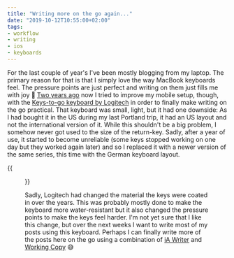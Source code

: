 ```yaml
---
title: "Writing more on the go again..."
date: "2019-10-12T10:55:00+02:00"
tags:
- workflow
- writing
- ios
- keyboards
---
```


For the last couple of year's I've been mostly blogging from my laptop. The primary reason for that is that I simply love the way MacBook keyboards feel. The pressure points are just perfect and writing on them just fills me with joy 🥰 [Two years ago](https://zerokspot.com/weblog/2017/05/17/mobile-writing/) now I tried to improve my mobile setup, though, with the [Keys-to-go keyboard by Logitech][kb] in order to finally make writing on the go practical. That keyboard was small, light, but it had one downside: As I had bought it in the US during my last Portland trip, it had an US layout and not the international version of it. While this shouldn't be a big problem, I somehow never got used to the size of the return-key. Sadly, after a year of use, it started to become unreliable (some keys stopped working on one day but they worked again later) and so I replaced it with a newer version of the same series, this time with the German keyboard layout.

{{<figure src="/media/2019/keystogo.jpg" figcaption="Two generations of Keys-to-go keyboards">}}

Sadly, Logitech had changed the material the keys were coated in over the years. This was probably mostly done to make the keyboard more water-resistant but it also changed the pressure points to make the keys feel harder. I'm not yet sure that I like this change, but over the next weeks I want to write most of my posts using this keyboard. Perhaps I can finally write more of the posts here on the go using a combination of [iA Writer][ia] and [Working Copy][wc] 😅

[ia]: https://ia.net/writer
[wc]: https://workingcopyapp.com/
[kb]: https://www.logitech.com/de-at/product/keys-to-go